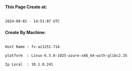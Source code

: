 
   
#### This Page Create at:

```bash

2024-09-02 - 14:51:07 UTC

```

#### Create By Machine:

```bash

Host Name : fv-az1251-714

platform  : Linux-6.5.0-1025-azure-x86_64-with-glibc2.35

Ip Local  : 10.1.0.241

```

